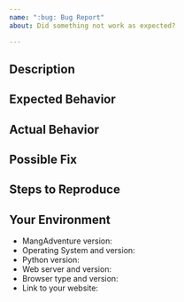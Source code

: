 ```yaml
---
name: ":bug: Bug Report"
about: Did something not work as expected?

---
```


## Description
<!-- Provide a detailed description of the -->
<!-- issue, and why you consider it to be a bug. -->

## Expected Behavior
<!-- Tell us what should happen. -->

## Actual Behavior
<!-- Tell us what happens instead. -->

## Possible Fix
<!-- Not obligatory, but suggest a fix or reason for the bug. -->

## Steps to Reproduce
<!-- Provide some screenshots, or an unambiguous set of steps to -->
<!-- reproduce this bug. Include code to reproduce, if relevant. -->

## Your Environment
<!-- Include as many relevant details about your environment as possible. -->
* MangAdventure version:
* Operating System and version:
* Python version:
* Web server and version:
* Browser type and version:
* Link to your website: <!-- If applicable. -->
